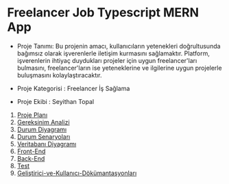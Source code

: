 # Freelancer Job Typescript MERN App

* Proje Tanımı: Bu projenin amacı, kullanıcıların yetenekleri doğrultusunda bağımsız olarak işverenlerle iletişim kurmasını sağlamaktır. Platform, işverenlerin ihtiyaç duydukları projeler için uygun freelancer'ları bulmasını, freelancer'ların ise yeteneklerine ve ilgilerine uygun projelerle buluşmasını kolaylaştıracaktır.

* Proje Kategorisi : Freelancer İş Sağlama

* Proje Ekibi : Seyithan Topal

1. [Proje Planı](https://github.com/Seyit10/freelancer-app/blob/main/ProjePlanı.md)
2. [Gereksinim Analizi](https://github.com/Seyit10/freelancer-app/blob/main/GereksinimAnalizi.md)
3. [Durum Diyagramı](https://github.com/Seyit10/freelancer-app/blob/main/DurumDiyagramı.md)
4. [Durum Senaryoları](https://github.com/Seyit10/freelancer-app/blob/main/DurumSenaryoları.md)
5. [Veritabanı Diyagramı]()
6. [Front-End]()
7. [Back-End]()
8. [Test]()
9. [Geliştirici-ve-Kullanıcı-Dökümantasyonları]()
